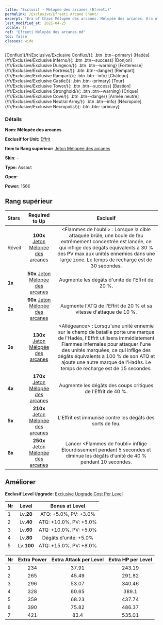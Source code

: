 ```yaml
---
title: "Exclusif - Mélopée des arcanes (Efreeti)"
permalink: /Exclusive/Efreeti Arcane Chant/
excerpt: "Era of Chaos Mélopée des arcanes. Mélopée des arcanes. Era of Chaos Exclusif Mélopée des arcanes. Effrit Exclusif."
last_modified_at: 2021-04-25
locale: fr
ref: "Efreeti Mélopée des arcanes.md"
toc: false
classes: wide
---
```

 [Conflux](/fr/Exclusive/Exclusive Conflux/){: .btn .btn--primary} [Hadès](/fr/Exclusive/Exclusive Inferno/){: .btn .btn--success} [Donjon](/fr/Exclusive/Exclusive Dungeon/){: .btn .btn--warning} [Forteresse](/fr/Exclusive/Exclusive Fortress/){: .btn .btn--danger} [Rempart](/fr/Exclusive/Exclusive Rampart/){: .btn .btn--info} [Château](/fr/Exclusive/Exclusive Castle/){: .btn .btn--primary} [Tour](/fr/Exclusive/Exclusive Tower/){: .btn .btn--success} [Bastion](/fr/Exclusive/Exclusive Stronghold/){: .btn .btn--warning} [Crique](/fr/Exclusive/Exclusive Cove/){: .btn .btn--danger} [Armée neutre](/fr/Exclusive/Exclusive Neutral Army/){: .btn .btn--info} [Nécropole](/fr/Exclusive/Exclusive Necropolis/){: .btn .btn--primary} 

### Détails
 **Nom: Mélopée des arcanes** 

 **Exclusif for Unit:** [Effrit](/fr/units/Efreeti/) 

 **Item to Rang supérieur:** [Jeton Mélopée des arcanes](/ItemsFR/con_915/)

 **Skin:** -

 **Type:** Assaut

 **Open:** -

 **Power:** 1560

## Rang supérieur

  |     Stars    |  Required to Up | Exclusif |
  |:-------------|:---------------:|:---------------:|
  |  Réveil  | **100x** [Jeton Mélopée des arcanes](/ItemsFR/con_915/) | <Flammes de l'oubli> : Lorsque la cible attaquée brûle, une boule de feu extrêmement concentrée est lancée, ce qui inflige des dégâts équivalents à 30 % des PV max aux unités ennemies dans une large zone. Le temps de recharge est de 30 secondes. |
  | **1x** <i class="fas fa-star"/> | **50x** [Jeton Mélopée des arcanes](/ItemsFR/con_915/) | Augmente les dégâts d'unité de l'Effrit de 20 %. |
  | **2x** <i class="fas fa-star"/> | **90x** [Jeton Mélopée des arcanes](/ItemsFR/con_915/) | Augmente l'ATQ de l'Effrit de 20 % et sa vitesse d'attaque de 10 %. |
  | **3x** <i class="fas fa-star"/> | **130x** [Jeton Mélopée des arcanes](/ItemsFR/con_915/) | <Allégeance> : Lorsqu'une unité ennemie sur le champ de bataille porte une marque de l'Hadès, l'Effrit utilisera immédiatement Flammes infernales pour attaquer l'une des unités marquées, ce qui inflige des dégâts équivalents à 100 % de son ATQ et ajoute une autre marque de l'Hadès. Le temps de recharge est de 15 secondes. |
  | **4x** <i class="fas fa-star"/> | **170x** [Jeton Mélopée des arcanes](/ItemsFR/con_915/) | Augmente les dégâts des coups critiques de l'Effrit de 40 %. |
  | **5x** <i class="fas fa-star"/> | **210x** [Jeton Mélopée des arcanes](/ItemsFR/con_915/) | L'Effrit est immunisé contre les dégâts des sorts de feu. |
  | **6x** <i class="fas fa-star"/> | **250x** [Jeton Mélopée des arcanes](/ItemsFR/con_915/) | Lancer <Flammes de l'oubli> inflige Étourdissement pendant 5 secondes et diminue les dégâts d'unité de 40 % pendant 10 secondes. |


## Améliorer
 **Exclusif Level Upgrade:** [Exclusive Upgrade Cost Per Level](/Exclusive/ExclusiveUpgradeCostPerLevel/)

  |  Nr  |   Level  | Bonus at Level |
  |:-----|:--------:|:--------------:|
  | 1 | Lv.**20** | ATQ: +5.0%, PV: +3.0% |
  | 2 | Lv.**40** | ATQ: +10.0%, PV: +5.0% |
  | 3 | Lv.**60** | ATQ: +10.0%, PV: +5.0% |
  | 4 | Lv.**80** | Dégâts d'unité: +5.0% |
  | 5 | Lv.**100** | ATQ: +15.0%, PV: +8.0% |


  |  Nr  |  Extra Power | Extra Attack per Level | Extra HP per Level |
  |:-----|:--------:|:--------:|:--------:|
  | 1 | 234 | 37.91 | 243.19 |
  | 2 | 265 | 45.49 | 291.82 |
  | 3 | 296 | 53.07 | 340.46 |
  | 4 | 328 | 60.65 | 389.1 |
  | 5 | 359 | 68.23 | 437.74 |
  | 6 | 390 | 75.82 | 486.37 |
  | 7 | 421 | 83.4 | 535.01 |


